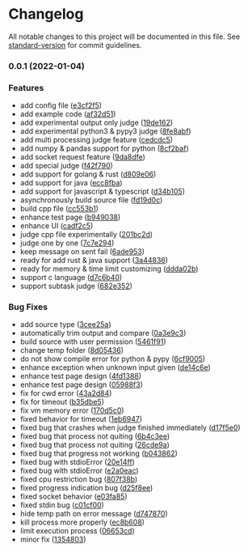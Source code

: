 # Changelog

All notable changes to this project will be documented in this file. See [standard-version](https://github.com/conventional-changelog/standard-version) for commit guidelines.

### 0.0.1 (2022-01-04)


### Features

* add config file ([e3cf2f5](https://github.com/HancomAC/HANA/commit/e3cf2f56bbcc7216e736f33e09f898fa231cd2c1))
* add example code ([af32d51](https://github.com/HancomAC/HANA/commit/af32d516d3e74bc02972c33514e2cc6c2eea195e))
* add experimental output only judge ([19de162](https://github.com/HancomAC/HANA/commit/19de1626a18f33359afec5479a4570a51fb1a5d5))
* add experimental python3 & pypy3 judge ([8fe8abf](https://github.com/HancomAC/HANA/commit/8fe8abf606cce7b2e4f7d7bc32705dba94e867bd))
* add multi processing judge feature ([cedcdc5](https://github.com/HancomAC/HANA/commit/cedcdc569307cd1c7bac316d50b6397d2545e5c2))
* add numpy & pandas support for python ([8cf2baf](https://github.com/HancomAC/HANA/commit/8cf2baf16cf4ab2998da09db62f388f860bd01a2))
* add socket request feature ([9da8dfe](https://github.com/HancomAC/HANA/commit/9da8dfe7951a8cf1e559c5457ff25d9e97cbbb8b))
* add special judge ([f42f790](https://github.com/HancomAC/HANA/commit/f42f790ecaea93d57289a95992d658bdccf16180))
* add support for golang & rust ([d809e06](https://github.com/HancomAC/HANA/commit/d809e06791c6b6c8844b103a8323b4be7f955174))
* add support for java ([ecc8fba](https://github.com/HancomAC/HANA/commit/ecc8fba6dcdd956d848e5281f1a4ec333ea06465))
* add support for javascript & typescript ([d34b105](https://github.com/HancomAC/HANA/commit/d34b10564cee569f6fafcc4d4a918f6a13413fd9))
* asynchronously build source file ([fd19d0c](https://github.com/HancomAC/HANA/commit/fd19d0c4237022e449d073d1729e595566792202))
* build cpp file ([cc553b1](https://github.com/HancomAC/HANA/commit/cc553b18e31db6cead36d053ccab99c2329eb207))
* enhance test page ([b949038](https://github.com/HancomAC/HANA/commit/b949038ebdfc2cbf38b4536a302d6a4d72ad4bcc))
* enhance UI ([cadf2c5](https://github.com/HancomAC/HANA/commit/cadf2c5b45cda85c56c74ad4a10784d34e87d6f8))
* judge cpp file experimentally ([201bc2d](https://github.com/HancomAC/HANA/commit/201bc2d84b36c36d38238de285d9c5c0a471e540))
* judge one by one ([7c7e294](https://github.com/HancomAC/HANA/commit/7c7e29493ccde95c742aa4bdecfc5fa5f0c3297d))
* keep message on sent fail ([6ade953](https://github.com/HancomAC/HANA/commit/6ade9531ecc3a56236dc10b0e64d42315a579d73))
* ready for add rust & java support ([3a44836](https://github.com/HancomAC/HANA/commit/3a448362922cf36987b1b93896ed5db999a3ce1d))
* ready for memory & time limit customizing ([ddda02b](https://github.com/HancomAC/HANA/commit/ddda02b0596ad4b167ec5136a68a451202b3a290))
* support c language ([d7c6b40](https://github.com/HancomAC/HANA/commit/d7c6b408f08b1674968c4ffcf93fc3045444ea88))
* support subtask judge ([682e352](https://github.com/HancomAC/HANA/commit/682e352d182abbc8d8987132e8cb14c17a4c6451))


### Bug Fixes

* add source type ([3cee25a](https://github.com/HancomAC/HANA/commit/3cee25a8aab9312f2ca34459412295cccf6d4c05))
* automatically trim output and compare ([0a3e9c3](https://github.com/HancomAC/HANA/commit/0a3e9c3f92b1f146fbec7957380b378443263515))
* build source with user permission ([5461f91](https://github.com/HancomAC/HANA/commit/5461f91a393e78bd901487d1762b93637dad9f95))
* change temp folder ([8d05436](https://github.com/HancomAC/HANA/commit/8d054360802a8b3685e5023a0fad67ddd264fd70))
* do not show compile error for python & pypy ([6cf9005](https://github.com/HancomAC/HANA/commit/6cf9005c6caf9961f14f564ae05be11af1408d74))
* enhance exception when unknown input given ([de14c6e](https://github.com/HancomAC/HANA/commit/de14c6e057e2768c9d5d256bbfd23c8a2514912a))
* enhance test page design ([4fd1388](https://github.com/HancomAC/HANA/commit/4fd1388c3462a866e0ff1b4208d108db7fb19dc9))
* enhance test page design ([05988f3](https://github.com/HancomAC/HANA/commit/05988f36d424348dd4beeab83f4b08ed12404862))
* fix for cwd error ([43a2d84](https://github.com/HancomAC/HANA/commit/43a2d84aabd8ae43d1da7629b6b0ecd799498c41))
* fix for timeout ([b35dbe5](https://github.com/HancomAC/HANA/commit/b35dbe51c32b404f79eba83c32e1514158c47bfd))
* fix vm memory error ([170d5c0](https://github.com/HancomAC/HANA/commit/170d5c0c8f7c706bf240a6d194eac4ca2ec3850f))
* fixed behavior for timeout ([1eb6947](https://github.com/HancomAC/HANA/commit/1eb69479f8388244bc27d5ecde8fbda372783878))
* fixed bug that crashes when judge finished immediately ([d17f5e0](https://github.com/HancomAC/HANA/commit/d17f5e0f71ecccb3f78f58804c99abceb3886917))
* fixed bug that process not quiting ([6b4c3ee](https://github.com/HancomAC/HANA/commit/6b4c3ee4c7c7b8cc3a2a73e96d9372c998703fa8))
* fixed bug that process not quiting ([26cde9a](https://github.com/HancomAC/HANA/commit/26cde9a635bedbce48d9789075e095fa6a990e79))
* fixed bug that progress not working ([b043862](https://github.com/HancomAC/HANA/commit/b0438623b510b82e4b3db124f10e648b62d84539))
* fixed bug with stdioError ([20e14ff](https://github.com/HancomAC/HANA/commit/20e14ffb38d0001382de7d7438bfe846a688f845))
* fixed bug with stdioError ([e2a0eac](https://github.com/HancomAC/HANA/commit/e2a0eac029ce10a547e0794cf149b1fb70715366))
* fixed cpu restriction bug ([807f38b](https://github.com/HancomAC/HANA/commit/807f38b1bb6bf4ac89fb060901b15407999a542d))
* fixed progress indication bug ([d25f8ee](https://github.com/HancomAC/HANA/commit/d25f8ee01c473d25986702d4ac5ad1acd42012f8))
* fixed socket behavior ([e03fa85](https://github.com/HancomAC/HANA/commit/e03fa857fe61af1f5ba290c88f252bc1a056a798))
* fixed stdin bug ([c01cf00](https://github.com/HancomAC/HANA/commit/c01cf0046291e3d1896977c8aadaaa3677e5a1d8))
* hide temp path on error message ([d747870](https://github.com/HancomAC/HANA/commit/d747870da40428fef9707af35369bf8f405152ac))
* kill process more properly ([ec8b608](https://github.com/HancomAC/HANA/commit/ec8b608c4c776dbce8088a9233c74b059844ac04))
* limit execution process ([06653cd](https://github.com/HancomAC/HANA/commit/06653cd943dab566bab4ee87887a15df0d3cfd6e))
* minor fix ([1354803](https://github.com/HancomAC/HANA/commit/1354803877153c3a771aba32da15c689c771a380))

